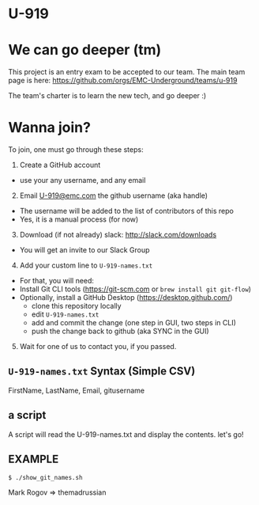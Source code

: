 # U-919

# We can go deeper (tm)
This project is an entry exam to be accepted to our team.
The main team page is here: https://github.com/orgs/EMC-Underground/teams/u-919

The team's charter is to learn the new tech, and go deeper :)

# Wanna join?
To join, one must go through these steps:

1. Create a GitHub account
 * use your any username, and any email
2. Email U-919@emc.com the github username (aka handle)
 * The username will be added to the list of contributors of this repo
 * Yes, it is a manual process (for now)
3. Download (if not already) slack: http://slack.com/downloads
 * You will get an invite to our Slack Group
4. Add your custom line to `U-919-names.txt`
 * For that, you will need:
  * Install Git CLI tools (https://git-scm.com or `brew install git git-flow`)
  * Optionally, install a GitHub Desktop (https://desktop.github.com/)
    * clone this repository locally
    * edit `U-919-names.txt`
    * add and commit the change (one step in GUI, two steps in CLI)
    * push the change back to github (aka SYNC in the GUI)
5. Wait for one of us to contact you, if you passed.

## `U-919-names.txt` Syntax (Simple CSV)
FirstName, LastName, Email, gitusername

## a script
A script will read the U-919-names.txt and display the contents.
let's go!

## EXAMPLE
`$ ./show_git_names.sh`

Mark Rogov => themadrussian


